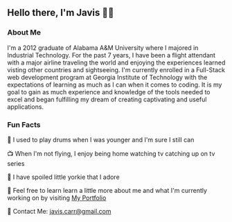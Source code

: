 ## Hello there, I'm Javis 👋🏾

### About Me

I'm a 2012 graduate of Alabama A&M University where I majored in Industrial Technology. For the past 7 years, I have been a flight attendant with a major airline traveling the world and enjoying the experiences learned visting other countries and sightseeing. I'm currently enrolled in a Full-Stack web development program at Georgia Institute of Technology with the expectations of learning as much as I can when it comes to coding. It is my goal to gain as much experience and knowledge of the tools needed to excel and began fulfilling my dream of creating captivating and useful applications.

### Fun Facts

🥁 I used to play drums when I was younger and I'm sure I still can

📺 When I'm not flying, I enjoy being home watching tv catching up on tv series

🐶 I have spoiled little yorkie that I adore

🔰 Feel free to learn learn a little more about me and what I'm currently working on by visiting [My Portfolio](file:///C:/Users/javis/Desktop/Georgia%20Tech%20Bottcamp/Advanced-CSS-Portfolio/index.html#myGallery)

📧 Contact Me: javis.carr@gmail.com

